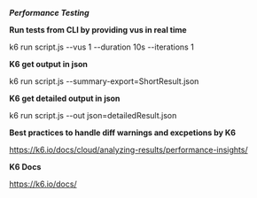 _**Performance Testing**_

**Run tests from CLI by providing vus in real time**

k6 run script.js --vus 1 --duration 10s --iterations 1





**K6 get output in json**

k6 run script.js --summary-export=ShortResult.json





**K6 get detailed output in json**

k6 run script.js --out json=detailedResult.json





**Best practices to handle diff warnings and excpetions by K6**

https://k6.io/docs/cloud/analyzing-results/performance-insights/





**K6 Docs**

https://k6.io/docs/ 
